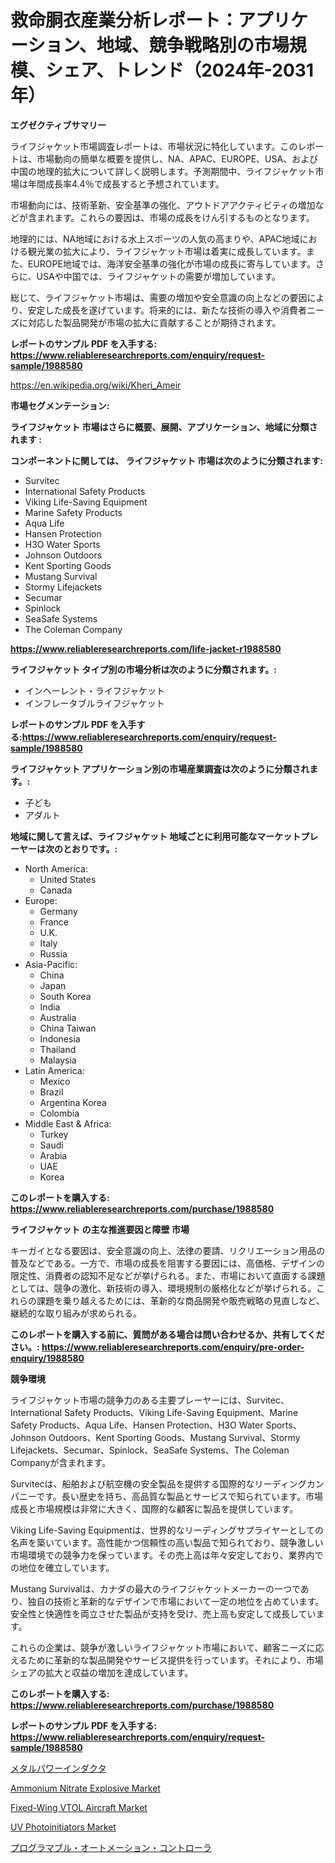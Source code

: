 <p><h1>救命胴衣産業分析レポート：アプリケーション、地域、競争戦略別の市場規模、シェア、トレンド（2024年-2031年）</h1></p><p><strong>エグゼクティブサマリー</strong></p>
<p><p>ライフジャケット市場調査レポートは、市場状況に特化しています。このレポートは、市場動向の簡単な概要を提供し、NA、APAC、EUROPE、USA、および中国の地理的拡大について詳しく説明します。予測期間中、ライフジャケット市場は年間成長率4.4％で成長すると予想されています。</p><p>市場動向には、技術革新、安全基準の強化、アウトドアアクティビティの増加などが含まれます。これらの要因は、市場の成長をけん引するものとなります。</p><p>地理的には、NA地域における水上スポーツの人気の高まりや、APAC地域における観光業の拡大により、ライフジャケット市場は着実に成長しています。また、EUROPE地域では、海洋安全基準の強化が市場の成長に寄与しています。さらに、USAや中国では、ライフジャケットの需要が増加しています。</p><p>総じて、ライフジャケット市場は、需要の増加や安全意識の向上などの要因により、安定した成長を遂げています。将来的には、新たな技術の導入や消費者ニーズに対応した製品開発が市場の拡大に貢献することが期待されます。</p></p>
<p><strong>レポートのサンプル PDF を入手する: <a href="https://www.reliableresearchreports.com/enquiry/request-sample/1988580">https://www.reliableresearchreports.com/enquiry/request-sample/1988580</a></strong></p>
<p><a href="https://en.wikipedia.org/wiki/Kheri_Ameir">https://en.wikipedia.org/wiki/Kheri_Ameir</a></p>
<p><strong>市場セグメンテーション:</strong></p>
<p><strong> ライフジャケット 市場はさらに概要、展開、アプリケーション、地域に分類されます :</strong></p>
<p><strong>コンポーネントに関しては、 ライフジャケット 市場は次のように分類されます:</strong></p>
<p><ul><li>Survitec</li><li>International Safety Products</li><li>Viking Life-Saving Equipment</li><li>Marine Safety Products</li><li>Aqua Life</li><li>Hansen Protection</li><li>H3O Water Sports</li><li>Johnson Outdoors</li><li>Kent Sporting Goods</li><li>Mustang Survival</li><li>Stormy Lifejackets</li><li>Secumar</li><li>Spinlock</li><li>SeaSafe Systems</li><li>The Coleman Company</li></ul></p>
<p><strong><a href="https://www.reliableresearchreports.com/life-jacket-r1988580">https://www.reliableresearchreports.com/life-jacket-r1988580</a></strong></p>
<p><strong> ライフジャケット タイプ別の市場分析は次のように分類されます。:</strong></p>
<p><ul><li>インヘーレント・ライフジャケット</li><li>インフレータブルライフジャケット</li></ul></p>
<p><strong>レポートのサンプル PDF を入手する:<a href="https://www.reliableresearchreports.com/enquiry/request-sample/1988580">https://www.reliableresearchreports.com/enquiry/request-sample/1988580</a></strong></p>
<p><strong> ライフジャケット アプリケーション別の市場産業調査は次のように分類されます。:</strong></p>
<p><ul><li>子ども</li><li>アダルト</li></ul></p>
<p><strong>地域に関して言えば、ライフジャケット 地域ごとに利用可能なマーケットプレーヤーは次のとおりです。:</strong></p>
<p><ul>
    <li>
        North America:
        <ul>
            <li>United States</li>
            <li>Canada</li>
        </ul>
    </li>
    <li>
        Europe:
        <ul>
            <li>Germany</li>
            <li>France</li>
            <li>U.K.</li>
            <li>Italy</li>
            <li>Russia</li>
        </ul>
    </li>
    <li>
        Asia-Pacific:
        <ul>
            <li>China</li>
            <li>Japan</li>
            <li>South Korea</li>
            <li>India</li>
            <li>Australia</li>
            <li>China Taiwan</li>
            <li>Indonesia</li>
            <li>Thailand</li>
            <li>Malaysia</li>
        </ul>
    </li>
    <li>
        Latin America:
        <ul>
            <li>Mexico</li>
            <li>Brazil</li>
            <li>Argentina Korea</li>
            <li>Colombia</li>
        </ul>
    </li>
    <li>
        Middle East & Africa:
        <ul>
            <li>Turkey</li>
            <li>Saudi</li>
            <li>Arabia</li>
            <li>UAE</li>
            <li>Korea</li>
        </ul>
    </li>
    </ul></p>
<p><strong>このレポートを購入する: <a href="https://www.reliableresearchreports.com/purchase/1988580">https://www.reliableresearchreports.com/purchase/1988580</a></strong></p>
<p><strong>ライフジャケット の主な推進要因と障壁 市場</strong></p>
<p><p>キーガイとなる要因は、安全意識の向上、法律の要請、リクリエーション用品の普及などである。一方で、市場の成長を阻害する要因には、高価格、デザインの限定性、消費者の認知不足などが挙げられる。また、市場において直面する課題としては、競争の激化、新技術の導入、環境規制の厳格化などが挙げられる。これらの課題を乗り越えるためには、革新的な商品開発や販売戦略の見直しなど、継続的な取り組みが求められる。</p></p>
<p><strong>このレポートを購入する前に、質問がある場合は問い合わせるか、共有してください。: <a href="https://www.reliableresearchreports.com/enquiry/pre-order-enquiry/1988580">https://www.reliableresearchreports.com/enquiry/pre-order-enquiry/1988580</a></strong></p>
<p><strong>競争環境</strong></p>
<p><p>ライフジャケット市場の競争力のある主要プレーヤーには、Survitec、International Safety Products、Viking Life-Saving Equipment、Marine Safety Products、Aqua Life、Hansen Protection、H3O Water Sports、Johnson Outdoors、Kent Sporting Goods、Mustang Survival、Stormy Lifejackets、Secumar、Spinlock、SeaSafe Systems、The Coleman Companyが含まれます。</p><p>Survitecは、船舶および航空機の安全製品を提供する国際的なリーディングカンパニーです。長い歴史を持ち、高品質な製品とサービスで知られています。市場成長と市場規模は非常に大きく、国際的な顧客に製品を提供しています。</p><p>Viking Life-Saving Equipmentは、世界的なリーディングサプライヤーとしての名声を築いています。高性能かつ信頼性の高い製品で知られており、競争激しい市場環境での競争力を保っています。その売上高は年々安定しており、業界内での地位を確立しています。</p><p>Mustang Survivalは、カナダの最大のライフジャケットメーカーの一つであり、独自の技術と革新的なデザインで市場において一定の地位を占めています。安全性と快適性を両立させた製品が支持を受け、売上高も安定して成長しています。</p><p>これらの企業は、競争が激しいライフジャケット市場において、顧客ニーズに応えるために革新的な製品開発やサービス提供を行っています。それにより、市場シェアの拡大と収益の増加を達成しています。</p></p>
<p><strong>このレポートを購入する: <a href="https://www.reliableresearchreports.com/purchase/1988580">https://www.reliableresearchreports.com/purchase/1988580</a></strong></p>
<p><strong>レポートのサンプル PDF を入手する: <a href="https://www.reliableresearchreports.com/enquiry/request-sample/1988580">https://www.reliableresearchreports.com/enquiry/request-sample/1988580</a></strong><strong></strong></p>
<p><p><a href="https://medium.com/@dressleredward/%E3%83%A1%E3%82%BF%E3%83%AB%E3%83%91%E3%83%AF%E3%83%BC%E3%82%A4%E3%83%B3%E3%83%80%E3%82%AF%E3%82%BF%E3%83%BC%E5%B8%82%E5%A0%B4%E3%81%AE%E8%A6%8F%E6%A8%A1-%E5%B8%82%E5%A0%B4%E3%82%BB%E3%82%B0%E3%83%A1%E3%83%B3%E3%83%86%E3%83%BC%E3%82%B7%E3%83%A7%E3%83%B3-%E5%B8%82%E5%A0%B4%E3%83%88%E3%83%AC%E3%83%B3%E3%83%89-%E6%88%90%E9%95%B7%E5%88%86%E6%9E%90%E3%81%AE%E4%BA%88%E6%B8%AC%E3%81%AF2031%E5%B9%B4%E3%81%BE%E3%81%A7%E7%B6%9A%E3%81%8F-134fc3987e08">メタルパワーインダクタ</a></p><p><a href="https://medium.com/@rebecca.smith5467/ammonium-nitrate-explosive-market-size-growth-trends-statistics-forecasts-2024-2031-c9d59c1fec17">Ammonium Nitrate Explosive Market</a></p><p><a href="https://issuu.com/reportprime-2/docs/fixed-wing-vtol-aircraft-market-size-2030.pptx">Fixed-Wing VTOL Aircraft Market</a></p><p><a href="https://medium.com/@rebecca.smith5467/analyzing-uv-photoinitiators-market-dynamics-and-growth-drivers-and-forecasted-for-period-from-2024-95617e43d3a7?postPublishedType=initial">UV Photoinitiators Market</a></p><p><a href="https://medium.com/@verniebarton2023/%E6%AC%A1%E3%81%AE%E6%96%87%E7%AB%A0%E3%82%92%E6%97%A5%E6%9C%AC%E8%AA%9E%E3%81%AB%E7%BF%BB%E8%A8%B3%E3%81%97%E3%81%A6%E3%81%8F%E3%81%A0%E3%81%95%E3%81%84-161%E3%83%9A%E3%83%BC%E3%82%B8%E3%81%AB%E3%82%8F%E3%81%9F%E3%82%8B-2024%E5%B9%B4%E3%81%8B%E3%82%892031%E5%B9%B4%E3%81%BE%E3%81%A7%E3%81%AE%E4%B8%96%E7%95%8C%E3%81%AE%E3%83%97%E3%83%AD%E3%82%B0%E3%83%A9%E3%83%9E%E3%83%96%E3%83%AB%E3%82%AA%E3%83%BC%E3%83%88%E3%83%A1%E3%83%BC%E3%82%B7%E3%83%A7%E3%83%B3%E3%82%B3%E3%83%B3%E3%83%88%E3%83%AD%E3%83%BC%E3%83%A9%E3%83%BC%E5%B8%82%E5%A0%B4%E3%81%AE%E5%8B%95%E5%90%91-%E4%BA%88%E6%B8%AC-%E5%BD%B1%E9%9F%BF%E5%88%86%E6%9E%90%E3%82%92%E3%82%AB%E3%83%90%E3%83%BC%E3%81%97%E3%81%A6%E3%81%84%E3%81%BE%E3%81%99-99c4ec9b2c53">プログラマブル・オートメーション・コントローラ</a></p></p>